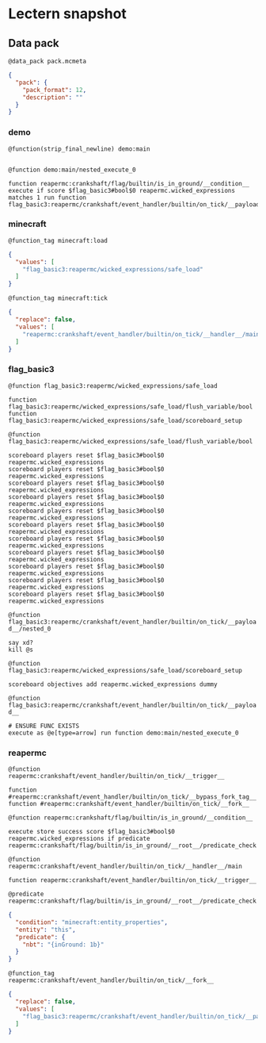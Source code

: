 # Lectern snapshot

## Data pack

`@data_pack pack.mcmeta`

```json
{
  "pack": {
    "pack_format": 12,
    "description": ""
  }
}
```

### demo

`@function(strip_final_newline) demo:main`

```mcfunction

```

`@function demo:main/nested_execute_0`

```mcfunction
function reapermc:crankshaft/flag/builtin/is_in_ground/__condition__
execute if score $flag_basic3#bool$0 reapermc.wicked_expressions matches 1 run function flag_basic3:reapermc/crankshaft/event_handler/builtin/on_tick/__payload__/nested_0
```

### minecraft

`@function_tag minecraft:load`

```json
{
  "values": [
    "flag_basic3:reapermc/wicked_expressions/safe_load"
  ]
}
```

`@function_tag minecraft:tick`

```json
{
  "replace": false,
  "values": [
    "reapermc:crankshaft/event_handler/builtin/on_tick/__handler__/main"
  ]
}
```

### flag_basic3

`@function flag_basic3:reapermc/wicked_expressions/safe_load`

```mcfunction
function flag_basic3:reapermc/wicked_expressions/safe_load/flush_variable/bool
function flag_basic3:reapermc/wicked_expressions/safe_load/scoreboard_setup
```

`@function flag_basic3:reapermc/wicked_expressions/safe_load/flush_variable/bool`

```mcfunction
scoreboard players reset $flag_basic3#bool$0 reapermc.wicked_expressions
scoreboard players reset $flag_basic3#bool$0 reapermc.wicked_expressions
scoreboard players reset $flag_basic3#bool$0 reapermc.wicked_expressions
scoreboard players reset $flag_basic3#bool$0 reapermc.wicked_expressions
scoreboard players reset $flag_basic3#bool$0 reapermc.wicked_expressions
scoreboard players reset $flag_basic3#bool$0 reapermc.wicked_expressions
scoreboard players reset $flag_basic3#bool$0 reapermc.wicked_expressions
scoreboard players reset $flag_basic3#bool$0 reapermc.wicked_expressions
scoreboard players reset $flag_basic3#bool$0 reapermc.wicked_expressions
scoreboard players reset $flag_basic3#bool$0 reapermc.wicked_expressions
scoreboard players reset $flag_basic3#bool$0 reapermc.wicked_expressions
```

`@function flag_basic3:reapermc/crankshaft/event_handler/builtin/on_tick/__payload__/nested_0`

```mcfunction
say xd?
kill @s
```

`@function flag_basic3:reapermc/wicked_expressions/safe_load/scoreboard_setup`

```mcfunction
scoreboard objectives add reapermc.wicked_expressions dummy
```

`@function flag_basic3:reapermc/crankshaft/event_handler/builtin/on_tick/__payload__`

```mcfunction
# ENSURE FUNC EXISTS
execute as @e[type=arrow] run function demo:main/nested_execute_0
```

### reapermc

`@function reapermc:crankshaft/event_handler/builtin/on_tick/__trigger__`

```mcfunction
function #reapermc:crankshaft/event_handler/builtin/on_tick/__bypass_fork_tag__
function #reapermc:crankshaft/event_handler/builtin/on_tick/__fork__
```

`@function reapermc:crankshaft/flag/builtin/is_in_ground/__condition__`

```mcfunction
execute store success score $flag_basic3#bool$0 reapermc.wicked_expressions if predicate reapermc:crankshaft/flag/builtin/is_in_ground/__root__/predicate_check
```

`@function reapermc:crankshaft/event_handler/builtin/on_tick/__handler__/main`

```mcfunction
function reapermc:crankshaft/event_handler/builtin/on_tick/__trigger__
```

`@predicate reapermc:crankshaft/flag/builtin/is_in_ground/__root__/predicate_check`

```json
{
  "condition": "minecraft:entity_properties",
  "entity": "this",
  "predicate": {
    "nbt": "{inGround: 1b}"
  }
}
```

`@function_tag reapermc:crankshaft/event_handler/builtin/on_tick/__fork__`

```json
{
  "replace": false,
  "values": [
    "flag_basic3:reapermc/crankshaft/event_handler/builtin/on_tick/__payload__"
  ]
}
```
